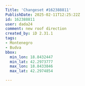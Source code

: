 ```yaml
---
Title: 'Changeset #162388811'
PublishDate: 2025-02-11T12:25:22Z
id: 162388811
user: dada24
comment: new roof direction
created_by: iD 2.31.1
tags:
- Montenegro
- Budva
bbox:
  min_lon: 18.8432447
  min_lat: 42.2973777
  max_lon: 18.8433846
  max_lat: 42.2974854

---
```

